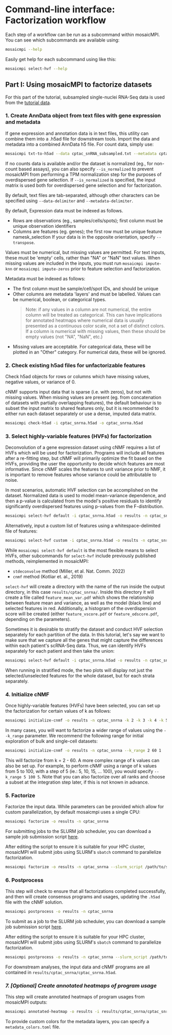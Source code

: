 # Command-line interface: Factorization workflow

Each step of a workflow can be run as a subcommand within mosaicMPI. You can see which subcommands are available using:

```bash
mosaicmpi --help
```

Easily get help for each subcommand using like this:

```bash
mosaicmpi select-hvf --help
```

## Part I: Using mosaicMPI to factorize datasets

For this part of the tutorial, subsampled single-nuclei RNA-Seq data is used from the [tutorial data](https://github.com/MorrissyLab/mosaicMPI/tree/main/tutorial_data).

### 1. Create AnnData object from text files with gene expression and metadata

If gene expression and annotation data is in text files, this utility can combine them into a .h5ad file for downstream tools. Import the data and metadata into a
combined AnnData h5 file. For count data, simply use:

```bash
mosaicmpi txt-to-h5ad --data cptac_snRNA_subsampled.txt --metadata cptac_snRNA_subsampled.metadata.txt -o cptac_snrna.h5ad
```

If no counts data is available and/or the dataset is normalized (eg., for non-count based assays), you can also specify `--is_normalized` to prevent mosaicMPI from
performing a TPM normalization step for the purposes of overdispersed gene selection. If `--is_normalized` is specified, the input matrix is used both for overdispersed
gene selection and for factorization. 

By default, text files are tab-separated, although other characters can be specified using `--data-delimiter` and `--metadata-delimiter`.

By default, Expression data must be indexed as follows.
  - Rows are observations (eg., samples/cells/spots); first column must be unique observation identifiers
  - Columns are features (eg. genes); the first row must be unique feature namesk_selection
If your data is in the opposite orientation, specify `--transpose`.

Values must be numerical, but missing values are permitted. For text inputs, these must be 'empty' cells, rather than "NA" or "NaN" text values. When missing
values are included in the inputs, you must run `mosaicmpi impute-knn` or `mosaicmpi impute-zeros` prior to feature selection and factorization.

Metadata must be indexed as follows:

  - The first column must be sample/cell/spot IDs, and should be unique
  - Other columns are metadata 'layers' and must be labelled. Values can be numerical, boolean, or categorical types.
      > Note: if any values in a column are not numerical, the entire column will be treated as categorical. This can have implications for annotated heatmaps
      where numerical data is usually presented as a continuous color scale, not a set of distinct colors. If a column is numerical with missing values, then these should be empty values (not "NA", "NaN", etc.)
  - Missing values are acceptable. For categorical data, these will be plotted in an "Other" category. For numerical data, these will be ignored.

### 2. Check existing h5ad files for unfactorizable features

Check h5ad objects for rows or columns which have missing values, negative values, or variance of 0.

cNMF  supports input data that is sparse (i.e. with zeros), but not with missing values. When missing values are present (eg. from concatenation of datasets with partially overlapping features), the default behaviour is to subset the input matrix to shared features only, but it is recommended to either run each dataset separately or use a dense, imputed data matrix.

```bash
mosaicmpi check-h5ad -i cptac_snrna.h5ad -o cptac_snrna.h5ad
```

### 3. Select highly-variable features (HVFs) for factorization

Deconvolution of a gene expression dataset using cNMF requires a list of HVFs which will be used for factorization. Programs will include all features after a re-fitting step, but cNMF will primarily optimize the fit based on the HVFs, providing the user the opportunity to decide which features are most informative. Since cNMF scales the features to unit variance prior to NMF, it is important to remove features whose variance could be attributable to noise.

In most scenarios, automatic HVF selection can be accomplished on the dataset. Normalized data is used to model mean-variance dependence, and then a p-value is calculated from the model's positive residuals to identify significantly overdispersed features using p-values from the F-distribution.

```bash
mosaicmpi select-hvf default -i cptac_snrna.h5ad -o results -n cptac_snrna --alpha 0.05
```

Alternatively, input a custom list of features using a whitespace-delimited file of features:
```bash
mosaicmpi select-hvf custom -i cptac_snrna.h5ad -o results -n cptac_snrna --feature_list features.txt
```

While `mosaicmpi select-hvf default` is the most flexible means to select HVFs, other subcommands for `select-hvf` include previously published methods, reimplemented in mosaicMPI:
  - `stdeconvolve` method (Miller, et al. Nat. Comm. 2022)
  - `cnmf` method (Kotliar et. al., 2019)

`select-hvf` will create a directory with the name of the run inside the output directory, in this case `results/cptac_snrna/`.
Inside this directory it will create a file called `feature_mean_var.pdf` which shows the relationship between feature mean and variance, as well as the model (black line) and selected features in red. Additionally, a histogram of the overdispersion score will be created (either `feature_vscore.pdf` or `feature_odscore.pdf`, depending on the parameters).

Sometimes it is desirable to stratify the dataset and conduct HVF selection separately for each partition of the data. In this tutorial, let's say we want to make sure that we capture all the genes that might capture the differences within each patient's scRNA-Seq data. Thus, we can identify HVFs separately for each patient and then take the union:

```bash
mosaicmpi select-hvf default -i cptac_snrna.h5ad -o results -n cptac_snrna --alpha 0.05 --stratify_by patient
```

When running in stratified mode, the two plots will display not just the selected/unselected features for the whole dataset, but for each strata separately.

### 4. Initialize cNMF

Once highly-variable features (HVFs) have been selected, you can set up the factorization for certain values of k as follows:

```bash
mosaicmpi initialize-cnmf -o results -n cptac_snrna -k 2 -k 3 -k 4 -k 5
```

In many cases, you will want to factorize a wider range of values using the `--k_range` parameter. We recommend the following range for initial exploration of bulk and single-cell datasets:

```bash
mosaicmpi initialize-cnmf -o results -n cptac_snrna --k_range 2 60 1
```
This will factorize from k = 2 - 60. A more complex range of k values can also be set up. For example, to perform cNMF using a range of k values from 5 to 100, with a step of 5 (ie.: 5, 10, 15, ... 100), you would specify `--k_range 5 100 5`. Note that you can also factorize over all ranks and choose a subset at the integration step later, if this is not known in advance.

### 5. Factorize

Factorize the input data. While parameters can be provided which allow for custom parallelization, by default mosaicmpi uses a single CPU:

```bash
mosaicmpi factorize -o results -n cptac_snrna
```

For submitting jobs to the SLURM job scheduler, you can download a sample job submission script [here](https://github.com/MorrissyLab/mosaicMPI/tree/main/scripts/slurm_factorize.sh).

After editing the script to ensure it is suitable for your HPC cluster, mosaicMPI will submit jobs using SLURM's `sbatch` command to parallelize factorization.

```bash
mosaicmpi factorize -o results -n cptac_snrna --slurm_script /path/to/slurm_factorize.sh
```

### 6. Postprocess

This step will check to ensure that all factorizations completed successfully, and then will create consensus programs and usages, updating the `.h5ad` file with the cNMF solution.

```bash
mosaicmpi postprocess -o results -n cptac_snrna
```

To submit as a job to the SLURM job scheduler, you can download a sample job submission script [here](https://github.com/MorrissyLab/mosaicMPI/tree/main/scripts/slurm_postprocess.sh).

After editing the script to ensure it is suitable for your HPC cluster, mosaicMPI will submit jobs using SLURM's `sbatch` command to parallelize factorization.

```bash
mosaicmpi postprocess -o results -n cptac_snrna --slurm_script /path/to/slurm_postprocess.sh
```

For downstream analyses, the input data and cNMF programs are all contained in `results/cptac_snrna/cptac_snrna.h5ad`.

### *7. [Optional] Create annotated heatmaps of program usage*

This step will create annotated heatmaps of program usages from mosaicMPI outputs:

```bash
mosaicmpi annotated-heatmap -o results -i results/cptac_snrna/cptac_snrna.h5ad
```

To provide custom colors for the metadata layers, you can specify a `metadata_colors.toml` file.